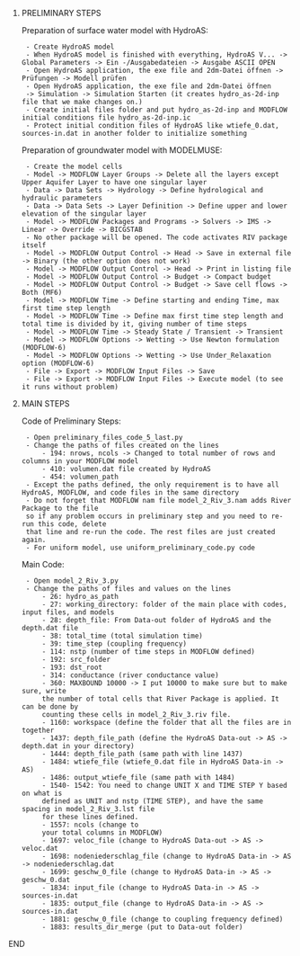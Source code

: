 1. PRELIMINARY STEPS

	Preparation of surface water model with HydroAS: 
	
		- Create HydroAS model 
		- When HydroAS model is finished with everything, HydroAS V... -> Global Parameters -> Ein -/Ausgabedateien -> Ausgabe ASCII OPEN
		- Open HydroAS application, the exe file and 2dm-Datei öffnen -> Prüfungen -> Modell prüfen
		- Open HydroAS application, the exe file and 2dm-Datei öffnen 
		-> Simulation -> Simulation Starten (it creates hydro_as-2d-inp file that we make changes on.)
		- Create initial files folder and put hydro_as-2d-inp and MODFLOW initial conditions file hydro_as-2d-inp.ic
		- Protect initial condition files of HydroAS like wtiefe_0.dat, sources-in.dat in another folder to initialize something
		
		
	Preparation of groundwater model with MODELMUSE:
	
		- Create the model cells  
		- Model -> MODFLOW Layer Groups -> Delete all the layers except Upper Aquifer Layer to have one singular layer
		- Data -> Data Sets -> Hydrology -> Define hydrological and hydraulic parameters
		- Data -> Data Sets -> Layer Definition -> Define upper and lower elevation of the singular layer
		- Model -> MODFLOW Packages and Programs -> Solvers -> IMS -> Linear -> Override -> BICGSTAB
		- No other package will be opened. The code activates RIV package itself
		- Model -> MODFLOW Output Control -> Head -> Save in external file -> Binary (the other option does not work)
		- Model -> MODFLOW Output Control -> Head -> Print in listing file
		- Model -> MODFLOW Output Control -> Budget -> Compact budget
		- Model -> MODFLOW Output Control -> Budget -> Save cell flows -> Both (MF6)
		- Model -> MODFLOW Time -> Define starting and ending Time, max first time step length 
		- Model -> MODFLOW Time -> Define max first time step length and total time is divided by it, giving number of time steps
		- Model -> MODFLOW Time -> Steady State / Transient -> Transient
		- Model -> MODFLOW Options -> Wetting -> Use Newton formulation (MODFLOW-6)
		- Model -> MODFLOW Options -> Wetting -> Use Under_Relaxation option (MODFLOW-6)
		- File -> Export -> MODFLOW Input Files -> Save 
		- File -> Export -> MODFLOW Input Files -> Execute model (to see it runs without problem)
		
		
2. MAIN STEPS		

	Code of Preliminary Steps:
	
		- Open preliminary_files_code_5_last.py
		- Change the paths of files created on the lines
			- 194: nrows, ncols -> Changed to total number of rows and columns in your MODFLOW model
			- 410: volumen.dat file created by HydroAS 
			- 454: volumen_path
		- Except the paths defined, the only requirement is to have all HydroAS, MODFLOW, and code files in the same directory
		- Do not forget that MODFLOW nam file model_2_Riv_3.nam adds River Package to the file
		so if any problem occurs in preliminary step and you need to re-run this code, delete
		that line and re-run the code. The rest files are just created again. 
		- For uniform model, use uniform_preliminary_code.py code


		
		
	Main Code:
	
		- Open model_2_Riv_3.py
		- Change the paths of files and values on the lines
			- 26: hydro_as_path
			- 27: working_directory: folder of the main place with codes, input files, and models
			- 28: depth_file: From Data-out folder of HydroAS and the depth.dat file
			- 38: total_time (total simulation time)
			- 39: time_step (coupling frequency)
			- 114: nstp (number of time steps in MODFLOW defined)
			- 192: src_folder 
			- 193: dst_root
			- 314: conductance (river conductance value)
			- 360: MAXBOUND 10000 -> I put 10000 to make sure but to make sure, write 
			the number of total cells that River Package is applied. It can be done by
            counting these cells in model_2_Riv_3.riv file.			
			- 1160: workspace (define the folder that all the files are in together
			- 1437: depth_file_path (define the HydroAS Data-out -> AS -> depth.dat in your directory)
			- 1444: depth_file_path (same path with line 1437)
			- 1484: wtiefe_file (wtiefe_0.dat file in HydroAS Data-in -> AS)
			- 1486: output_wtiefe_file (same path with 1484)
			- 1540- 1542: You need to change UNIT X and TIME STEP Y based on what is
			defined as UNIT and nstp (TIME STEP), and have the same spacing in model_2_Riv_3.lst file 
			for these lines defined.
			- 1557: ncols (change to 
			your total columns in MODFLOW)
			- 1697: veloc_file (change to HydroAS Data-out -> AS -> veloc.dat 
			- 1698: nodeniederschlag_file (change to HydroAS Data-in -> AS -> nodeniederschlag.dat
			- 1699: geschw_0_file (change to HydroAS Data-in -> AS -> geschw_0.dat
			- 1834: input_file (change to HydroAS Data-in -> AS -> sources-in.dat
			- 1835: output_file (change to HydroAS Data-in -> AS -> sources-in.dat
			- 1881: geschw_0_file (change to coupling frequency defined)
			- 1883: results_dir_merge (put to Data-out folder)

END
